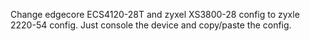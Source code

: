 Change edgecore ECS4120-28T and zyxel XS3800-28 config to zyxle 2220-54 config.
Just console the device and copy/paste the config.
